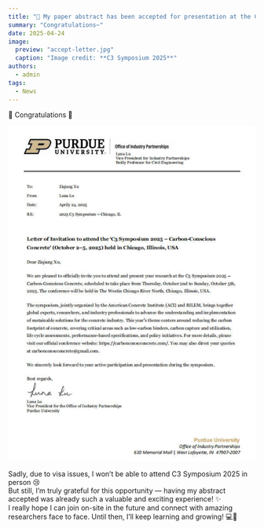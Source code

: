 ```yaml
---
title: "🎉 My paper abstract has been accepted for presentation at the C3 Symposium 2025!"
summary: "Congratulations~"
date: 2025-04-24
image:
  preview: "accept-letter.jpg"
  caption: "Image credit: **C3 Symposium 2025**"
authors:
  - admin
tags:
  - News
---
```


🎉 Congratulations 👋

![Letter of Invitation](./invitation.jpg)

Sadly, due to visa issues, I won’t be able to attend C3 Symposium 2025 in person 😢<br>
But still, I’m truly grateful for this opportunity — having my abstract accepted was already such a valuable and exciting experience! ✨<br>
I really hope I can join on-site in the future and connect with amazing researchers face to face. Until then, I’ll keep learning and growing! 💻🌱
